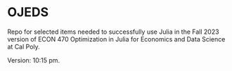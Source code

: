 # OJEDS

Repo for selected items needed to successfully use Julia in the Fall 2023 
version of ECON 470 Optimization in Julia for Economics and Data Science at Cal Poly.

Version: 10:15 pm.

